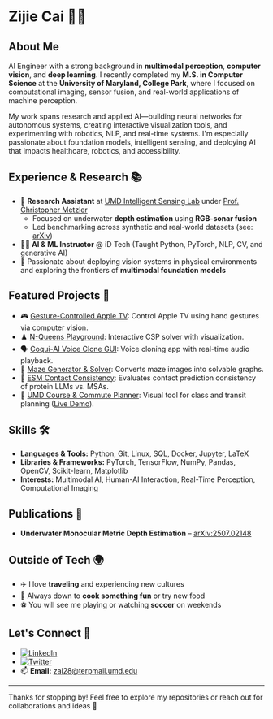# Zijie Cai 👨‍💻

## About Me

AI Engineer with a strong background in **multimodal perception**, **computer vision**, and **deep learning**. I recently completed my **M.S. in Computer Science** at the **University of Maryland, College Park**, where I focused on computational imaging, sensor fusion, and real-world applications of machine perception.

My work spans research and applied AI—building neural networks for autonomous systems, creating interactive visualization tools, and experimenting with robotics, NLP, and real-time systems. I'm especially passionate about foundation models, intelligent sensing, and deploying AI that impacts healthcare, robotics, and accessibility.

## Experience & Research 📚

- 🧠 **Research Assistant** at [UMD Intelligent Sensing Lab](https://intelligent-sensing.github.io/) under [Prof. Christopher Metzler](https://www.cs.umd.edu/~metzler/)
  - Focused on underwater **depth estimation** using **RGB-sonar fusion**
  - Led benchmarking across synthetic and real-world datasets (see: [arXiv](https://arxiv.org/abs/2507.02148))
- 👨‍🏫 **AI & ML Instructor** @ iD Tech (Taught Python, PyTorch, NLP, CV, and generative AI)
- 🤖 Passionate about deploying vision systems in physical environments and exploring the frontiers of **multimodal foundation models**

## Featured Projects 🌟

- 🎮 [Gesture-Controlled Apple TV](https://github.com/zijie-cai/Gesture-Control-Apple-TV): Control Apple TV using hand gestures via computer vision.
- ♟️ [N-Queens Playground](https://github.com/zijie-cai/N-Queens-Playground): Interactive CSP solver with visualization.
- 🗣️ [Coqui-AI Voice Clone GUI](https://github.com/zijie-cai/coqui-ai-voice-clone-gui): Voice cloning app with real-time audio playback.
- 🧭 [Maze Generator & Solver](https://github.com/zijie-cai/Image-based-Maze-Generator-and-Solver): Converts maze images into solvable graphs.
- 🧬 [ESM Contact Consistency](https://github.com/zijie-cai/esm-contact-prediction-consistency): Evaluates contact prediction consistency of protein LLMs vs. MSAs.
- 📍 [UMD Course & Commute Planner](https://github.com/zijie-cai/umd_schedule): Visual tool for class and transit planning ([Live Demo](https://zijie-cai.github.io/umd_schedule)).

## Skills 🛠️

- **Languages & Tools:** Python, Git, Linux, SQL, Docker, Jupyter, LaTeX  
- **Libraries & Frameworks:** PyTorch, TensorFlow, NumPy, Pandas, OpenCV, Scikit-learn, Matplotlib  
- **Interests:** Multimodal AI, Human-AI Interaction, Real-Time Perception, Computational Imaging

## Publications 📝

- **Underwater Monocular Metric Depth Estimation** – [arXiv:2507.02148](https://arxiv.org/abs/2507.02148)

## Outside of Tech 🌍

- ✈️ I love **traveling** and experiencing new cultures  
- 🍳 Always down to **cook something fun** or try new food  
- ⚽ You will see me playing or watching **soccer** on weekends

## Let's Connect 🤝

- [![LinkedIn](https://img.shields.io/badge/LinkedIn-zai28-blue?logo=linkedin&logoColor=white)](https://www.linkedin.com/in/zai28/)
- [![Twitter](https://img.shields.io/badge/Twitter-@zcai28-1DA1F2?logo=twitter&logoColor=white)](https://twitter.com/zcai28)
- 📫 **Email:** zai28@terpmail.umd.edu

---

Thanks for stopping by! Feel free to explore my repositories or reach out for collaborations and ideas 🚀
